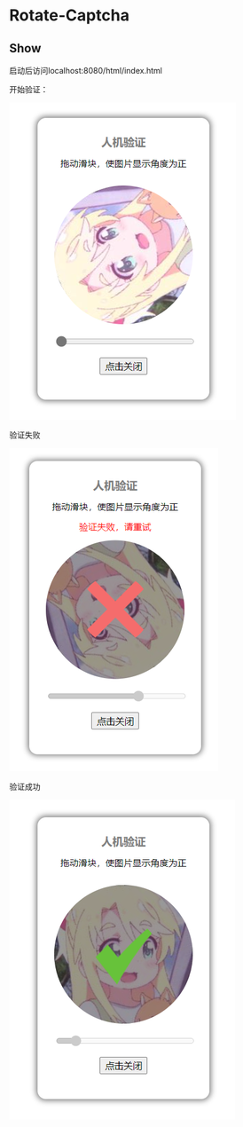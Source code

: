 # Rotate-Captcha

## Show

启动后访问localhost:8080/html/index.html

开始验证：

![1640682769235](README.assets/1640682769235.png)

验证失败

![1640682792568](README.assets/1640682792568.png)

验证成功

![1640682848016](README.assets/1640682848016.png)